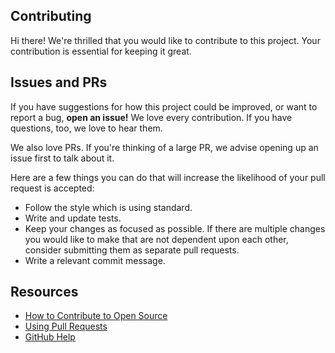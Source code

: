 ## Contributing

Hi there! We're thrilled that you would like to contribute to this project. Your contribution is essential for keeping it great.

## Issues and PRs

If you have suggestions for how this project could be improved, or want to report a bug, **open an issue!** We love every contribution. If you have questions, too, we love to hear them.

We also love PRs. If you're thinking of a large PR, we advise opening up an issue first to talk about it.

Here are a few things you can do that will increase the likelihood of your pull request is accepted:

- Follow the style which is using standard.
- Write and update tests.
- Keep your changes as focused as possible. If there are multiple changes you would like to make that are not dependent upon each other, consider submitting them as separate pull requests.
- Write a relevant commit message.

## Resources

- [How to Contribute to Open Source](https://opensource.guide/how-to-contribute/)
- [Using Pull Requests](https://help.github.com/articles/about-pull-requests/)
- [GitHub Help](https://help.github.com)
